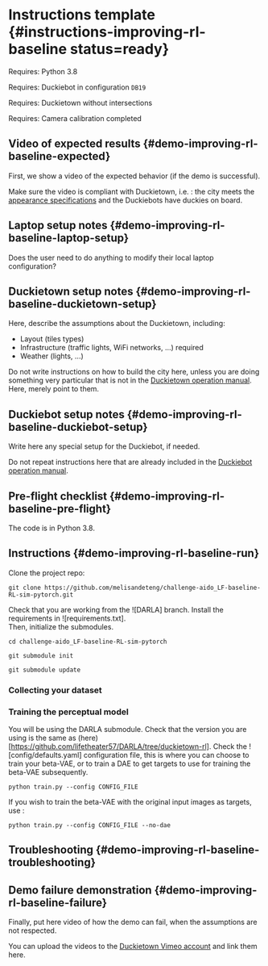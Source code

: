 # Instructions template {#instructions-improving-rl-baseline status=ready}

<div class='requirements' markdown="1">

Requires: Python 3.8

</div>

<div class='requirements' markdown="1">

Requires: Duckiebot in configuration `DB19`

Requires: Duckietown without intersections

Requires: Camera calibration completed

</div>

## Video of expected results {#demo-improving-rl-baseline-expected}

First, we show a video of the expected behavior (if the demo is successful).

Make sure the video is compliant with Duckietown, i.e. : the city meets the [appearance specifications](+opmanual_duckietown#dt-ops-appearance-specifications) and the Duckiebots have duckies on board.

## Laptop setup notes {#demo-improving-rl-baseline-laptop-setup}

Does the user need to do anything to modify their local laptop configuration?


## Duckietown setup notes {#demo-improving-rl-baseline-duckietown-setup}

Here, describe the assumptions about the Duckietown, including:

* Layout (tiles types)
* Infrastructure (traffic lights, WiFi networks, ...) required
* Weather (lights, ...)

Do not write instructions on how to build the city here, unless you are doing something very particular that is not in the [Duckietown operation manual](+opmanual_duckietown#duckietowns). Here, merely point to them.

## Duckiebot setup notes {#demo-improving-rl-baseline-duckiebot-setup}

Write here any special setup for the Duckiebot, if needed.

Do not repeat instructions here that are already included in the [Duckiebot operation manual](+opmanual_duckiebot#opmanual_duckiebot).

## Pre-flight checklist {#demo-improving-rl-baseline-pre-flight}

The code is in Python 3.8.

## Instructions {#demo-improving-rl-baseline-run}

Clone the project repo:

`git clone https://github.com/melisandeteng/challenge-aido_LF-baseline-RL-sim-pytorch.git`

Check that you are working from the ![DARLA] branch.
Install the requirements in ![requirements.txt].  
 Then, initialize the submodules. 

`cd challenge-aido_LF-baseline-RL-sim-pytorch`

`git submodule init`

`git submodule update`


### Collecting your dataset

### Training the perceptual model
You will be using the DARLA submodule. 
Check that the version you are using is the same as (here)[https://github.com/lifetheater57/DARLA/tree/duckietown-rl].
Check the ![config/defaults.yaml] configuration file, this is where you can choose to train your beta-VAE, or to train a DAE to get targets to use for training the beta-VAE subsequently. 

`python train.py --config CONFIG_FILE`


If you wish to train the beta-VAE with the original input images as targets, use : 

`python train.py --config CONFIG_FILE --no-dae`


## Troubleshooting {#demo-improving-rl-baseline-troubleshooting}


## Demo failure demonstration {#demo-improving-rl-baseline-failure}

Finally, put here video of how the demo can fail, when the assumptions are not respected.

You can upload the videos to the [Duckietown Vimeo account](https://vimeo.com/duckietown) and link them here.
